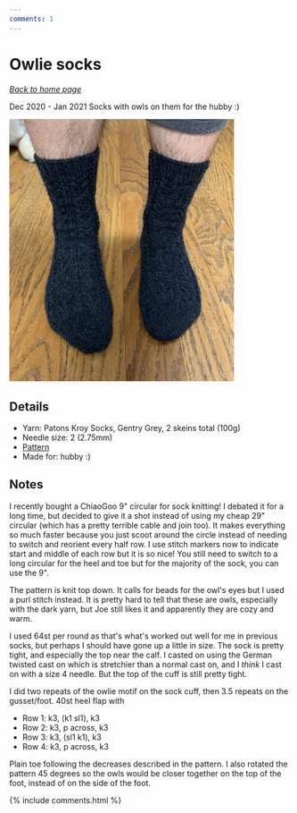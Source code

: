 ```yaml
---
comments: 1
---
```


# Owlie socks

[*Back to home page*](..)

Dec 2020 - Jan 2021
Socks with owls on them for the hubby :) 

<img src="media/owlie_socks.jpg" style="max-width: 80%" />

## Details
- Yarn: Patons Kroy Socks, Gentry Grey, 2 skeins total (100g)
- Needle size: 2 (2.75mm) 
- [Pattern](https://www.ravelry.com/patterns/library/owlie-socks)
- Made for: hubby :) 

## Notes 
I recently bought a ChiaoGoo 9" circular for sock knitting! I debated it for a long time, but decided to give it a shot instead of using my cheap 29" circular (which has a pretty terrible cable and join too). It makes everything so much faster because you just scoot around the circle instead of needing to switch and reorient every half row. I use stitch markers now to indicate start and middle of each row but it is so nice! You still need to switch to a long circular for the heel and toe but for the majority of the sock, you can use the 9". 

The pattern is knit top down. It calls for beads for the owl's eyes but I used a purl stitch instead. It is pretty hard to tell that these are owls, especially with the dark yarn, but Joe still likes it and apparently they are cozy and warm. 

I used 64st per round as that's what's worked out well for me in previous socks, but perhaps I should have gone up a little in size. The sock is pretty tight, and especially the top near the calf. I casted on using the German twisted cast on which is stretchier than a normal cast on, and I *think* I cast on with a size 4 needle. But the top of the cuff is still pretty tight.

I did two repeats of the owlie motif on the sock cuff, then 3.5 repeats on the gusset/foot. 40st heel flap with 
- Row 1: k3, (k1 sl1), k3
- Row 2: k3, p across, k3
- Row 3: k3, (sl1 k1), k3
- Row 4: k3, p across, k3

Plain toe following the decreases described in the pattern. I also rotated the pattern 45 degrees so the owls would be closer together on the top of the foot, instead of on the side of the foot. 


{% include comments.html %}
